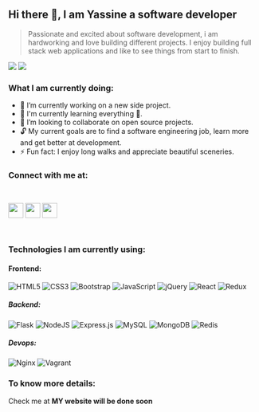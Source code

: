 ## Hi there 👋, I am Yassine a software developer

> Passionate and excited about software development, i am hardworking and love building different projects.
> I enjoy building full stack web applications and like to see things from start to finish.


<!-- <div> -->
  <img src="https://github-readme-stats.vercel.app/api?username=YassineChayrrou&show_icons=true&theme=radical"/>
  <img  src="https://github-readme-stats.vercel.app/api/top-langs/?username=YassineChayrrou&layout=compact"/>
<!-- </div> -->

### What I am currently doing:


- 🔭 I’m currently working on a new side project.
- 🌱 I'm currently learning everything 🤣.
- 👯 I’m looking to collaborate on open source projects.
- 🔓 My current goals are to find a software engineering job, learn more and get better at development.
- ⚡ Fun fact: I enjoy long walks and appreciate beautiful sceneries.

### Connect with me at:

[<img src="https://cdn.jsdelivr.net/npm/simple-icons@3.13.0/icons/twitter.svg" width="30px" style="margin: 30px auto"/>](https://twitter.com/yassinechayrrou?lang=en)
[<img src="https://cdn.jsdelivr.net/npm/simple-icons@3.13.0/icons/linkedin.svg" width="30px"/>](https://tn.linkedin.com/in/yassine-chayrrou-48098a193)
[<img src="https://cdn.jsdelivr.net/npm/simple-icons@3.13.0/icons/medium.svg" width="30px"/>](https://yassinechayrrou.medium.com/)


### Technologies I am currently using:

#### Frontend:

<div>
  <img  alt="HTML5" src="https://img.shields.io/badge/html5-%23E34F26.svg?style=for-the-badge&logo=html5&logoColor=white"/>
  <img  alt="CSS3" src="https://img.shields.io/badge/css3-%231572B6.svg?style=for-the-badge&logo=css3&logoColor=white"/>
  <img alt="Bootstrap" src="https://img.shields.io/badge/Bootstrap-7952B3?logo=bootstrap&logoColor=white&style=for-the-badge"/>
  <img  alt="JavaScript" src="https://img.shields.io/badge/javascript-%23323330.svg?style=for-the-badge&logo=javascript&logoColor=%23F7DF1E"/>
  <img alt="jQuery" src="https://img.shields.io/badge/jQuery-0769AD?logo=jquery&logoColor=black&style=for-the-badge"/>
  <img  alt="React" src="https://img.shields.io/badge/react-%2320232a.svg?style=for-the-badge&logo=react&logoColor=%2361DAFB"/>
  <img  alt="Redux" src="https://img.shields.io/badge/redux-%23593d88.svg?style=for-the-badge&logo=redux&logoColor=white"/>  
</div>

##### Backend:

<div>
  <img alt="Flask" src="https://img.shields.io/badge/Flask-000000?logo=flask&logoColor=white&style=for-the-badge"/>
  <img  alt="NodeJS" src="https://img.shields.io/badge/node.js-%2343853D.svg?style=for-the-badge&logo=node-dot-js&logoColor=white"/>
  <img  alt="Express.js" src="https://img.shields.io/badge/express.js-%23404d59.svg?style=for-the-badge&logo=express&logoColor=%2361DAFB"/>
  <img  alt="MySQL" src="https://img.shields.io/badge/Mysql-4479A1?logo=mysql&logoColor=white&style=for-the-badge"/>
  <img  alt="MongoDB" src ="https://img.shields.io/badge/MongoDB-%234ea94b.svg?style=for-the-badge&logo=mongodb&logoColor=white"/>
  <img  alt="Redis" src="https://img.shields.io/badge/redis-%23DD0031.svg?style=for-the-badge&logo=redis&logoColor=white"/>
</div>

##### Devops:
<div>
<img alt="Nginx" src="https://img.shields.io/badge/NGINX-009639?logo=nginx&logoColor=white&style=for-the-badge"/>
<img alt="Vagrant" src="https://img.shields.io/badge/Vagrant-1868F2?logo=vagrant&logoColor=white&style=for-the-badge"/>
<!-- <img alt="Docker" src="https://img.shields.io/badge/Docker-2496ED?logo=docker&logoColor=white&style=for-the-badge"/> -->
<!-- <img alt="Kubernetes" src="https://img.shields.io/badge/Kubernetes-326CE5?logo=kubernetes&logoColor=white&style=for-the-badge"/> -->
<!-- <img alt="Puppet" src="https://img.shields.io/badge/puppet-FFAE1A?logo=puppet&logoColor=white&style=for-the-badge"/> -->
<!-- <img alt="Ansible" src="https://img.shields.io/badge/Ansible-EE0000?logo=ansible&logoColor=white&style=for-the-badge"/> -->
<!-- <img alt="Travis CI" src="https://img.shields.io/badge/TravisCi-3EAAAF?logo=travisci&logoColor=white&style=for-the-badge"/> -->
</div>

### To know more details:

Check me at **MY website will be done soon**

<!--
**YassineChayrrou/YassineChayrrou** is a ✨ _special_ ✨ repository because its `README.md` (this file) appears on your GitHub profile.

Here are some ideas to get you started:

- 🔭 I’m currently working on ...
- 🌱 I’m currently learning ...
- 👯 I’m looking to collaborate on ...
- 🤔 I’m looking for help with ...
- 💬 Ask me about ...
- 📫 How to reach me: ...
- 😄 Pronouns: ...
- ⚡ Fun fact: ...
-->

